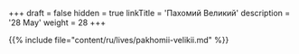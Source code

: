 +++
draft = false
hidden = true
linkTitle = 'Пахомий Великий'
description = '28 May'
weight = 28
+++

{{% include file="content/ru/lives/pakhomii-velikii.md" %}}
